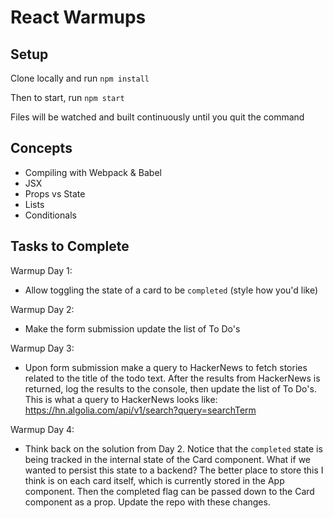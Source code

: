 # React Warmups

## Setup

Clone locally and run `npm install`

Then to start, run `npm start`

Files will be watched and built continuously until you quit the command

## Concepts

- Compiling with Webpack & Babel
- JSX
- Props vs State
- Lists
- Conditionals

## Tasks to Complete
Warmup Day 1:
- Allow toggling the state of a card to be `completed` (style how you'd like)

Warmup Day 2:
- Make the form submission update the list of To Do's

Warmup Day 3:
- Upon form submission make a query to HackerNews to fetch stories related to the title of the todo text.
  After the results from HackerNews is returned, log the results to the console, then update the list of To Do's.
  This is what a query to HackerNews looks like: https://hn.algolia.com/api/v1/search?query=searchTerm

Warmup Day 4:
  - Think back on the solution from Day 2. Notice that the ```completed``` state is being tracked in the internal state of the Card component. What if we wanted to persist this state to a backend? The better place to store this I think is on each card itself, which is currently stored in the App component.   Then the completed flag can be passed down to the Card component as a prop. Update the repo with these changes.
